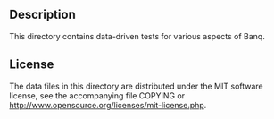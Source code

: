 Description
------------

This directory contains data-driven tests for various aspects of Banq.

License
--------

The data files in this directory are distributed under the MIT software
license, see the accompanying file COPYING or
http://www.opensource.org/licenses/mit-license.php.

